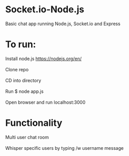 # Socket.io-Node.js
Basic chat app running Node.js, Socket.io and Express

# To run: 
Install node.js https://nodejs.org/en/ <br /><br />
Clone repo <br /><br />
CD into directory <br /><br />
Run $ node app.js <br /><br />
Open browser and run localhost:3000

# Functionality
Multi user chat room <br /><br />
Whisper specific users by typing /w username message
